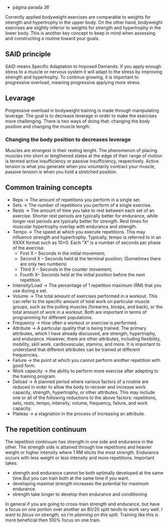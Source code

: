 - página parada *36*

Correctly applied bodyweight exercises are comparable to weights for strength and hypertrophy in the upper body. On the other hand, bodyweight exercises are slightly inferior to weights for strength and hypertrophy in the lower body. This is another key concept to keep in mind when assessing and constructing a routine toward your goals.

## SAID principle
SAID means Specific Adaptation to Imposed Demands. If you apply enough stress to a muscle or nervous system it will adapt to the stress by improving strength and hypertrophy. To continue growing, it is important to progressive overload, meaning progressive applying more stress.

## Levarage
Progressive overload in bodyweight training is made through manipulating leverage. The goal is to decrease leverage in order to make the exercises more challenging. There is two ways of doing that: changing the body position and changing the muscle length.

### Changing the body position to decreases  leverage
Muscles are strongest in their resting lenght. The phenomenon of placing muscles into short or lengthened states at the edge of their range of motion is termed active insufficiency or passive insufficiency, respectively. Active tension is what you generate when you voluntarily contract your muscle, passive tension is when you hold a stretched position.

## Common training concepts
- Reps ->  The amount of repetitions you perform in a single set.
- Sets -> The number of repetitions you perform of a single exercise.
- Rests ->  The amount of time you take to rest between each set of an exercise. Shorter rest periods are typically better for endurance, while longer rest periods are typically better for strength. Rest times for muscular hypertrophy overlap with endurance and strength.
- Tempo -> The speed at which you execute repetitions. This may influence strength and hypertrophy. Typically, tempo is referred to in an XXXX format such as 10×0. Each “X” is a number of seconds per phase of the exercise.
	- First X – Seconds in the initial movement;
	- Second X – Seconds held at the terminal position; (Sometimes there are only two numbers)
	- Third X – Seconds in the counter movement;
	- Fourth X– Seconds held at the initial position before the next repetition.
- Intensity/Load -> The percentage of 1 repetition maximum (RM) that you use during a set.
- Volume -> The total amount of exercises performed in a workout. This can refer to the specific amount of total work on particular muscle groups, such as the pulling muscles (forearms, biceps, and back), or the total amount of work in a workout. Both are important in terms of programming for different populations.
- Frequency -> How often a workout or exercise is performed.
- Attribute -> A particular quality that is being trained. The primary attributes, which I have already discussed, are strength, hypertrophy, and endurance. However, there are other attributes, including flexibility, mobility, skill work, cardiovascular, stamina, and more. It is important to understand that different attributes can be trained at different frequencies.
- Failure -> the point at which you cannot perform another repetition with good form.
- Work capacity -> the ability to perform more exercise after adapting to the training program.
- Deload -> A planned period where various factors of a routine are reduced in order to allow the body to recover and increase work capacity, strength, hypertrophy, or other attributes. This may include one or all of the following reductions to the above factors: repetitions, sets, rests, tempo, intensity, volume, frequency, failure, and work capacity.
- Plateau -> a stagnation in the process of increasing an attribute.

## The repetition continuum
The repetition continuum has strength in one side and endurance in the other. The strength side is attained through low repetitions and heavier weight or higher intensity where 1 RM elicits the most strength. Endurance occurs with less weight or less intensity and more repetitions.
Important takes:
- strength and endurance cannot be both optimally developed at the same time.But you can train both at the same time if you want.
- developing maximal strength increases the potential for maximum endurance.
- strength take longer to develop then endurance and conditioning

In general if you are going to cross-train strength and endurance, but have a focus on one portion over another an 80/20 split  tends to work very well. *I want to focus on strength, so I'm planning on this split.*
Training like this is more beneficial then 100% focus on one train.





